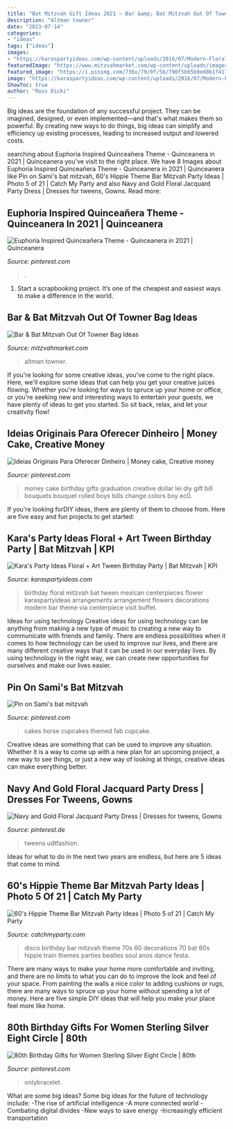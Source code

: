```yaml
---
title: "Bat Mitzvah Gift Ideas 2021 ~ Bar &amp; Bat Mitzvah Out Of Towner Bag Ideas"
description: "Altman towner"
date: "2023-07-14"
categories:
- "ideas"
tags: ["ideas"]
images:
- "https://karaspartyideas.com/wp-content/uploads/2016/07/Modern-Floral-Art-Tween-Birthday-Party-Bat-Mitzvah-via-Karas-Party-Ideas-KarasPartyIdeas.com12.jpeg"
featuredImage: "https://www.mitzvahmarket.com/wp-content/uploads/images/cached/dfb1dc2f7710e9d39336ba4fcd3df293.jpeg?ver=1525724138"
featured_image: "https://i.pinimg.com/736x/79/0f/5b/790f5b65b0ed8b1f41732d554cb61a7c.jpg"
image: "https://karaspartyideas.com/wp-content/uploads/2016/07/Modern-Floral-Art-Tween-Birthday-Party-Bat-Mitzvah-via-Karas-Party-Ideas-KarasPartyIdeas.com12.jpeg"
ShowToc: true
author: "Ross Dicki"
---
```



Big ideas are the foundation of any successful project. They can be imagined, designed, or even implemented—and that's what makes them so powerful. By creating new ways to do things, big ideas can simplify and efficiency up existing processes, leading to increased output and lowered costs.

	

		
searching about Euphoria Inspired Quinceañera Theme - Quinceanera in 2021 | Quinceanera you've visit to the right place. We have 8 Images about Euphoria Inspired Quinceañera Theme - Quinceanera in 2021 | Quinceanera like Pin on Sami&#039;s bat mitzvah, 60&#039;s Hippie Theme Bar Mitzvah Party Ideas | Photo 5 of 21 | Catch My Party and also Navy and Gold Floral Jacquard Party Dress | Dresses for tweens, Gowns. Read more:
		
    
## Euphoria Inspired Quinceañera Theme - Quinceanera In 2021 | Quinceanera

<img loading=lazy src="https://i.pinimg.com/736x/9e/e3/de/9ee3de53f10d2a0254d364ffdd5a1e2b.jpg" onerror="this.onerror=null;this.src='https://tse2.mm.bing.net/th?id=OIP.pBpX8Ft-nBksStq3erIuPQHaE8&amp;pid=15.1';" alt="Euphoria Inspired Quinceañera Theme - Quinceanera in 2021 | Quinceanera">

_Source: pinterest.com_

>. 

	

1. Start a scrapbooking project. It’s one of the cheapest and easiest ways to make a difference in the world.

    
## Bar &amp; Bat Mitzvah Out Of Towner Bag Ideas

<img loading=lazy src="https://www.mitzvahmarket.com/wp-content/uploads/images/cached/dfb1dc2f7710e9d39336ba4fcd3df293.jpeg?ver=1525724138" onerror="this.onerror=null;this.src='https://tse3.mm.bing.net/th?id=OIP.NTLnSlVTV3r2RTOwdQjPgAAAAA&amp;pid=15.1';" alt="Bar &amp; Bat Mitzvah Out Of Towner Bag Ideas">

_Source: mitzvahmarket.com_

>altman towner. 

	

If you're looking for some creative ideas, you've come to the right place. Here, we'll explore some ideas that can help you get your creative juices flowing. Whether you're looking for ways to spruce up your home or office, or you're seeking new and interesting ways to entertain your guests, we have plenty of ideas to get you started. So sit back, relax, and let your creativity flow!

    
## Ideias Originais Para Oferecer Dinheiro | Money Cake, Creative Money

<img loading=lazy src="https://i.pinimg.com/736x/aa/b6/79/aab679bb24614459c53471610de832d1--money-cake-th-birthday.jpg" onerror="this.onerror=null;this.src='https://tse2.mm.bing.net/th?id=OIP.28qIgJnmloygDZHByJtRIAHaJ6&amp;pid=15.1';" alt="Ideias Originais Para Oferecer Dinheiro | Money cake, Creative money">

_Source: pinterest.com_

>money cake birthday gifts graduation creative dollar lei diy gift bill bouquets bouquet rolled boys bills change colors boy ec0. 

	

If you're looking forDIY ideas, there are plenty of them to choose from. Here are five easy and fun projects to get started: 

    
## Kara&#039;s Party Ideas Floral + Art Tween Birthday Party | Bat Mitzvah | KPI

<img loading=lazy src="https://karaspartyideas.com/wp-content/uploads/2016/07/Modern-Floral-Art-Tween-Birthday-Party-Bat-Mitzvah-via-Karas-Party-Ideas-KarasPartyIdeas.com12.jpeg" onerror="this.onerror=null;this.src='https://tse1.mm.bing.net/th?id=OIP.Lh9JbDkc2F3ijs2uMb9afwHaLH&amp;pid=15.1';" alt="Kara&#039;s Party Ideas Floral + Art Tween Birthday Party | Bat Mitzvah | KPI">

_Source: karaspartyideas.com_

>birthday floral mitzvah bat tween mexican centerpieces flower karaspartyideas arrangements arrangement flowers decorations modern bar theme via centerpiece visit buffet. 

	

Ideas for using technology
Creative ideas for using technology can be anything from making a new type of music to creating a new way to communicate with friends and family. There are endless possibilities when it comes to how technology can be used to improve our lives, and there are many different creative ways that it can be used in our everyday lives. By using technology in the right way, we can create new opportunities for ourselves and make our lives easier.

    
## Pin On Sami&#039;s Bat Mitzvah

<img loading=lazy src="https://i.pinimg.com/originals/e1/56/40/e15640cbe42884c02f37cdac537013aa.jpg" onerror="this.onerror=null;this.src='https://tse4.mm.bing.net/th?id=OIP.srPdKzcDfMNclHYnNJCM1AHaHa&amp;pid=15.1';" alt="Pin on Sami&#039;s bat mitzvah">

_Source: pinterest.com_

>cakes horse cupcakes themed fab cupcake. 

	

Creative ideas are something that can be used to improve any situation. Whether it is a way to come up with a new plan for an upcoming project, a new way to see things, or just a new way of looking at things, creative ideas can make everything better.

    
## Navy And Gold Floral Jacquard Party Dress | Dresses For Tweens, Gowns

<img loading=lazy src="https://i.pinimg.com/736x/79/0f/5b/790f5b65b0ed8b1f41732d554cb61a7c.jpg" onerror="this.onerror=null;this.src='https://tse1.mm.bing.net/th?id=OIP.k01Wvivjn8QQ9uRUdA-0igAAAA&amp;pid=15.1';" alt="Navy and Gold Floral Jacquard Party Dress | Dresses for tweens, Gowns">

_Source: pinterest.de_

>tweens udtfashion. 

	

Ideas for what to do in the next two years are endless, but here are 5 ideas that come to mind. 

    
## 60&#039;s Hippie Theme Bar Mitzvah Party Ideas | Photo 5 Of 21 | Catch My Party

<img loading=lazy src="https://photos-cdn.catchmyparty.com/PL/photos/0142/6042/3.jpg" onerror="this.onerror=null;this.src='https://tse4.mm.bing.net/th?id=OIP.svNgbrdV_e0f7iga-p0oRQHaE7&amp;pid=15.1';" alt="60&#039;s Hippie Theme Bar Mitzvah Party Ideas | Photo 5 of 21 | Catch My Party">

_Source: catchmyparty.com_

>disco birthday bar mitzvah theme 70s 60 decorations 70 bat 60s hippie train themes parties beatles soul anos dance festa. 

	

There are many ways to make your home more comfortable and inviting, and there are no limits to what you can do to improve the look and feel of your space. From painting the walls a nice color to adding cushions or rugs, there are many ways to spruce up your home without spending a lot of money. Here are five simple DIY ideas that will help you make your place feel more like home.

    
## 80th Birthday Gifts For Women Sterling Silver Eight Circle | 80th

<img loading=lazy src="https://i.pinimg.com/originals/0b/09/bb/0b09bb5f0688db7e7769c32617103e61.jpg" onerror="this.onerror=null;this.src='https://tse4.mm.bing.net/th?id=OIP.gz4ku84PS5zT8SESae5ZqgHaF7&amp;pid=15.1';" alt="80th Birthday Gifts for Women Sterling Silver Eight Circle | 80th">

_Source: pinterest.com_

>onlybracelet. 

	

What are some big ideas?
Some big ideas for the future of technology include: 
-The rise of artificial intelligence 
-A more connected world 
-Combating digital divides 
-New ways to save energy 
-Increasingly efficient transportation

